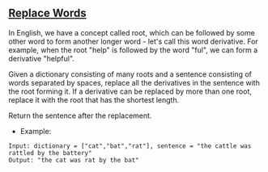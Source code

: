 ## [Replace Words](https://leetcode.com/problems/replace-words/description/)

In English, we have a concept called root, which can be followed by some other word to form another longer word - let's call this word derivative. For example, when the root "help" is followed by the word "ful", we can form a derivative "helpful".

Given a dictionary consisting of many roots and a sentence consisting of words separated by spaces, replace all the derivatives in the sentence with the root forming it. If a derivative can be replaced by more than one root, replace it with the root that has the shortest length.

Return the sentence after the replacement.


- Example:
```
Input: dictionary = ["cat","bat","rat"], sentence = "the cattle was rattled by the battery"
Output: "the cat was rat by the bat"
```
